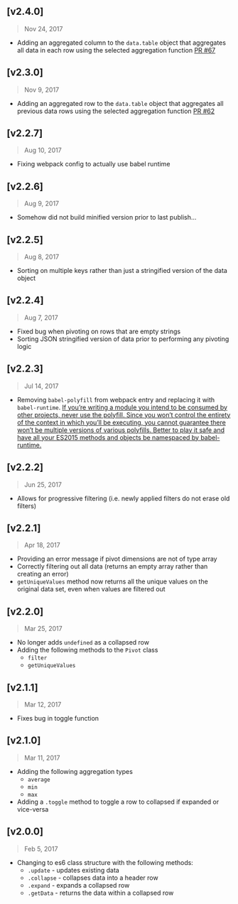 ## [v2.4.0]
> Nov 24, 2017

- Adding an aggregated column to the `data.table` object that aggregates all data in each row using the selected aggregation function [PR #67](https://github.com/pat310/quick-pivot/pull/67)

## [v2.3.0]
> Nov 9, 2017

- Adding an aggregated row to the `data.table` object that aggregates all previous data rows using the selected aggregation function [PR #62](https://github.com/pat310/quick-pivot/pull/62)

## [v2.2.7]
> Aug 10, 2017

- Fixing webpack config to actually use babel runtime

## [v2.2.6]
> Aug 9, 2017

- Somehow did not build minified version prior to last publish...

## [v2.2.5]
> Aug 8, 2017

- Sorting on multiple keys rather than just a stringified version of the data object

## [v2.2.4]
> Aug 7, 2017

- Fixed bug when pivoting on rows that are empty strings
- Sorting JSON stringified version of data prior to performing any pivoting logic

## [v2.2.3]
> Jul 14, 2017

- Removing `babel-polyfill` from webpack entry and replacing it with `babel-runtime`. [If you’re writing a module you intend to be consumed by other projects, never use the polyfill. Since you won’t control the entirety of the context in which you’ll be executing, you cannot guarantee there won’t be multiple versions of various polyfills. Better to play it safe and have all your ES2015 methods and objects be namespaced by babel-runtime.](https://medium.com/@jcse/clearing-up-the-babel-6-ecosystem-c7678a314bf3)

## [v2.2.2]
> Jun 25, 2017

- Allows for progressive filtering (i.e. newly applied filters do not erase old filters)

[#54]: https://github.com/pat310/quick-pivot/pull/54

## [v2.2.1]
> Apr 18, 2017

- Providing an error message if pivot dimensions are not of type array
- Correctly filtering out all data (returns an empty array rather than creating an error)
- `getUniqueValues` method now returns all the unique values on the original data set, even when values are filtered out

[#47]: https://github.com/pat310/quick-pivot/pull/47
[#49]: https://github.com/pat310/quick-pivot/pull/49
[#51]: https://github.com/pat310/quick-pivot/pull/51

## [v2.2.0]
> Mar 25, 2017

- No longer adds `undefined` as a collapsed row
- Adding the following methods to the `Pivot` class
  - `filter`
  - `getUniqueValues`

[#38]: https://github.com/pat310/quick-pivot/pull/38
[#39]: https://github.com/pat310/quick-pivot/pull/39

## [v2.1.1]
> Mar 12, 2017

- Fixes bug in toggle function

[#35]: https://github.com/pat310/quick-pivot/pull/35

## [v2.1.0]
> Mar 11, 2017

- Adding the following aggregation types
  - `average`
  - `min`
  - `max`
- Adding a `.toggle` method to toggle a row to collapsed if expanded or vice-versa

[#30]: https://github.com/pat310/quick-pivot/pull/30
[#31]: https://github.com/pat310/quick-pivot/pull/31

## [v2.0.0]
> Feb 5, 2017

- Changing to es6 class structure with the following methods:
  - `.update` - updates existing data
  - `.collapse` - collapses data into a header row
  - `.expand` - expands a collapsed row
  - `.getData` - returns the data within a collapsed row

[#18]: https://github.com/pat310/quick-pivot/pull/18
